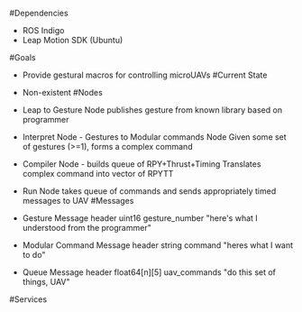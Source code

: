 #Dependencies
* ROS Indigo
* Leap Motion SDK (Ubuntu)

#Goals
* Provide gestural macros for controlling microUAVs
#Current State
* Non-existent
#Nodes
* Leap to Gesture Node 
publishes gesture from known library based on programmer
* Interpret Node - Gestures to Modular commands Node
Given some set of gestures (>=1), forms a complex command
* Compiler Node - builds queue of RPY+Thrust+Timing
Translates complex command into vector of RPYTT
* Run Node 
takes queue of commands and sends appropriately timed messages to UAV
#Messages
* Gesture Message
header
uint16 gesture_number "here's what I understood from the programmer"

* Modular Command Message
header
string command "heres what I want to do"

* Queue Message
header
float64[n][5] uav_commands "do this set of things, UAV"

#Services

